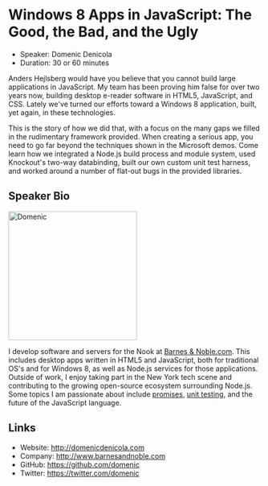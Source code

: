 # Windows 8 Apps in JavaScript: The Good, the Bad, and the Ugly

* Speaker: Domenic Denicola
* Duration: 30 or 60 minutes

Anders Hejlsberg would have you believe that you cannot build large applications in JavaScript. My team has been proving him false for over two years now, building desktop e-reader software in HTML5, JavaScript, and CSS. Lately we've turned our efforts toward a Windows 8 application, built, yet again, in these technologies.

This is the story of how we did that, with a focus on the many gaps we filled in the rudimentary framework provided. When creating a serious app, you need to go far beyond the techniques shown in the Microsoft demos. Come learn how we integrated a Node.js build process and module system, used Knockout's two-way databinding, built our own custom unit test harness, and worked around a number of flat-out bugs in the provided libraries.


## Speaker Bio

<img src="https://gnb3ga.sn2.livefilestore.com/y1p1f6kQPKavZ10RjiSAcfN9_hm0giRh-TiMy5HDcOdlPFDxglfkdxbDCZVRqqU9NslH0uZ7YRxraCPucgiLKiXYCplDX0cnYTJ/Square%20%281024x1024%29.jpg?psid=1" alt="Domenic" width="256" height="256" />

I develop software and servers for the Nook at [Barnes & Noble.com](http://www.barnesandnoble.com). This includes desktop apps written in HTML5 and JavaScript, both for traditional OS's and for Windows 8, as well as Node.js services for those applications. Outside of work, I enjoy taking part in the New York tech scene and contributing to the growing open-source ecosystem surrounding Node.js. Some topics I am passionate about include [promises][], [unit testing][], and the future of the JavaScript language.

[promises]: http://www.slideshare.net/domenicdenicola/callbacks-promises-and-coroutines-oh-my-the-evolution-of-asynchronicity-in-javascript
[unit testing]: http://www.slideshare.net/domenicdenicola/unit-testing-for-great-justice


## Links

* Website: http://domenicdenicola.com
* Company: http://www.barnesandnoble.com
* GitHub: https://github.com/domenic
* Twitter: https://twitter.com/domenic
